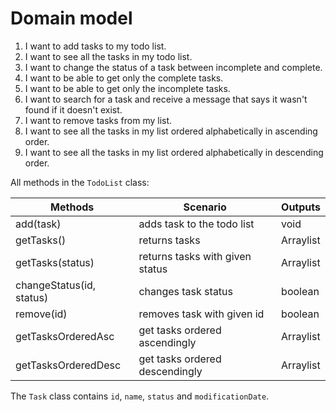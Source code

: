 # Domain model

1. I want to add tasks to my todo list.
2. I want to see all the tasks in my todo list.
3. I want to change the status of a task between incomplete and complete.
4. I want to be able to get only the complete tasks.
5. I want to be able to get only the incomplete tasks.
6. I want to search for a task and receive a message that says it wasn't found if it doesn't exist.
7. I want to remove tasks from my list.
8. I want to see all the tasks in my list ordered alphabetically in ascending order.
9. I want to see all the tasks in my list ordered alphabetically in descending order.

All methods in the `TodoList` class:

| Methods                  | Scenario                       | Outputs        |
|--------------------------|--------------------------------|----------------|
| add(task)                | adds task to the todo list     | void           |
| getTasks()               | returns tasks                  | Arraylist<Task> |
| getTasks(status)         | returns tasks with given status | Arraylist<Task> |
| changeStatus(id, status) | changes task status            | boolean        |
| remove(id)               | removes task with given id     | boolean        |
| getTasksOrderedAsc       | get tasks ordered ascendingly  | Arraylist<Task> |
| getTasksOrderedDesc      | get tasks ordered descendingly | Arraylist<Task> |

The `Task` class contains `id`, `name`, `status` and `modificationDate`.